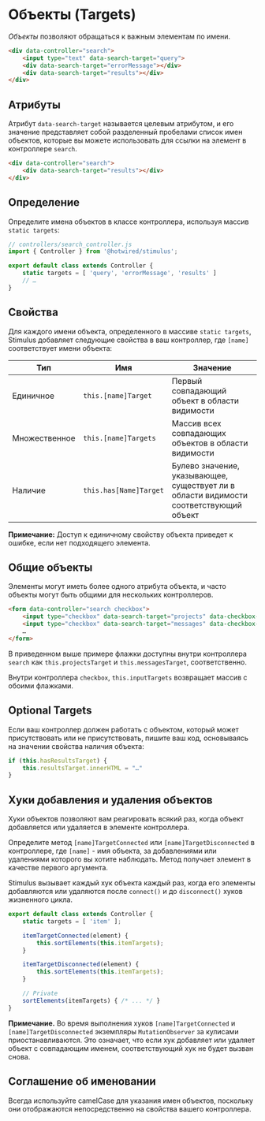 # Объекты (Targets)

_Объекты_ позволяют обращаться к важным элементам по имени.

```html
<div data-controller="search">
    <input type="text" data-search-target="query">
    <div data-search-target="errorMessage"></div>
    <div data-search-target="results"></div>
</div>
```

## Атрибуты

Атрибут `data-search-target` называется целевым атрибутом, и его значение представляет собой разделенный пробелами список имен объектов, которые вы можете использовать для ссылки на элемент в контроллере `search`.

```html
<div data-controller="search">
    <div data-search-target="results"></div>
</div>
```

## Определение

Определите имена объектов в классе контроллера, используя массив `static targets`:

```javascript
// controllers/search_controller.js
import { Controller } from '@hotwired/stimulus';

export default class extends Controller {
    static targets = [ 'query', 'errorMessage', 'results' ]
    // …
}
```

## Свойства

Для каждого имени объекта, определенного в массиве `static targets`, Stimulus добавляет следующие свойства в ваш контроллер, где `[name]` соответствует имени объекта:

| Тип           | Имя                    | Значение                                                                               |
|---------------|------------------------|----------------------------------------------------------------------------------------|
| Единичное     | `this.[name]Target`    | Первый совпадающий объект в области видимости                                          |
| Множественное | `this.[name]Targets`   | Массив всех совпадающих объектов в области видимости                                   |
| Наличие       | `this.has[Name]Target` | Булево значение, указывающее, существует ли в области видимости соответствующий объект |

**Примечание:** Доступ к единичному свойству объекта приведет к ошибке, если нет подходящего элемента.

## Общие объекты

Элементы могут иметь более одного атрибута объекта, и часто объекты могут быть общими для нескольких контроллеров.

```html
<form data-controller="search checkbox">
    <input type="checkbox" data-search-target="projects" data-checkbox-target="input">
    <input type="checkbox" data-search-target="messages" data-checkbox-target="input">
    …
</form>
```

В приведенном выше примере флажки доступны внутри контроллера `search` как `this.projectsTarget` и `this.messagesTarget`, соответственно.

Внутри контроллера `checkbox`, `this.inputTargets` возвращает массив с обоими флажками.

## Optional Targets

Если ваш контроллер должен работать с объектом, который может присутствовать или не присутствовать, пишите ваш код, основываясь на значении свойства наличия объекта:

```javascript
if (this.hasResultsTarget) {
    this.resultsTarget.innerHTML = "…"
}
```

## Хуки добавления и удаления объектов

Хуки объектов позволяют вам реагировать всякий раз, когда объект добавляется или удаляется в элементе контроллера.

Определите метод `[name]TargetConnected` или `[name]TargetDisconnected` в контроллере, где `[name]` - имя объекта, за добавлениями или удалениями которого вы хотите наблюдать. Метод получает элемент в качестве первого аргумента.

Stimulus вызывает каждый хук объекта каждый раз, когда его элементы добавляются или удаляются после `connect()` и до `disconnect()` хуков жизненного цикла.

```javascript
export default class extends Controller {
    static targets = [ 'item' ];

    itemTargetConnected(element) {
        this.sortElements(this.itemTargets);
    }

    itemTargetDisconnected(element) {
        this.sortElements(this.itemTargets);
    }

    // Private
    sortElements(itemTargets) { /* ... */ }
}
```

**Примечание.** Во время выполнения хуков `[name]TargetConnected` и `[name]TargetDisconnected` экземпляры `MutationObserver` за кулисами приостанавливаются. Это означает, что если хук добавляет или удаляет объект с совпадающим именем, соответствующий хук не будет вызван снова.

## Соглашение об именовании

Всегда используйте camelCase для указания имен объектов, поскольку они отображаются непосредственно на свойства вашего контроллера.
